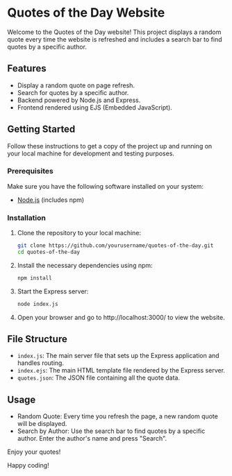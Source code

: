 # Quotes of the Day Website

Welcome to the Quotes of the Day website! This project displays a random quote every time the website is refreshed and includes a search bar to find quotes by a specific author.

## Features

- Display a random quote on page refresh.
- Search for quotes by a specific author.
- Backend powered by Node.js and Express.
- Frontend rendered using EJS (Embedded JavaScript).

## Getting Started

Follow these instructions to get a copy of the project up and running on your local machine for development and testing purposes.

### Prerequisites

Make sure you have the following software installed on your system:

- [Node.js](https://nodejs.org/) (includes npm)

### Installation

1. Clone the repository to your local machine:

   ```bash
   git clone https://github.com/yourusername/quotes-of-the-day.git
   cd quotes-of-the-day

2. Install the necessary dependencies using npm:

    ```bash
    npm install

3. Start the Express server:

    ```bash
    node index.js

4. Open your browser and go to http://localhost:3000/ to view the website.

## File Structure

- `index.js`: The main server file that sets up the Express application and handles routing.
- `index.ejs`: The main HTML template file rendered by the Express server.
- `quotes.json`: The JSON file containing all the quote data.

## Usage

- Random Quote: Every time you refresh the page, a new random quote will be displayed.
- Search by Author: Use the search bar to find quotes by a specific author. Enter the author's name and press "Search".

Enjoy your quotes!

Happy coding!

